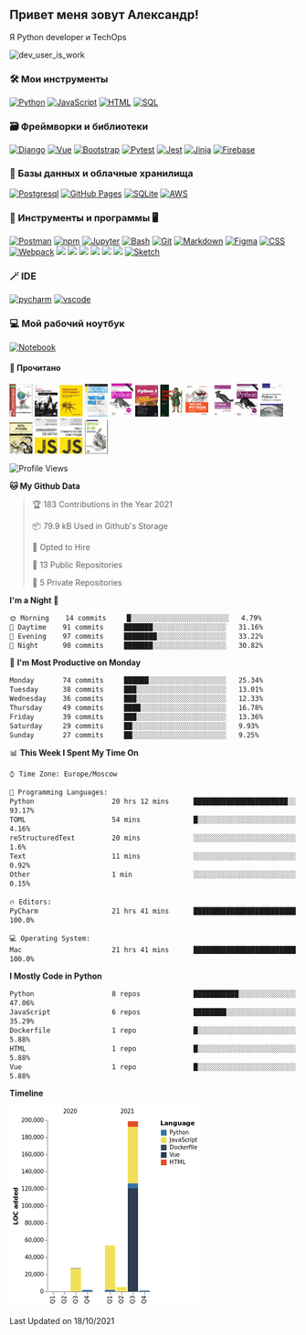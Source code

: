 <h2>Привет меня зовут Александр!</h2>
<p>Я Python developer и TechOps</p>

<img src="https://cdn.dribbble.com/users/962321/screenshots/2788167/gif_13.gif" width="415" alt="dev_user_is_work">

### 🛠 Мои инструменты

<p>
    <a href="https://www.python.org"><img alt="Python" src="https://img.shields.io/badge/Python-14354C.svg?style=for-the-badge&logo=python&logoColor=green"></a>
    <a href="https://developer.mozilla.org/ru/docs/Web/JavaScript"><img alt="JavaScript" src="https://img.shields.io/badge/JavaScript-F7DF1E.svg?style=for-the-badge&logo=javascript&logoColor=black"></a>
    <a href="https://developer.mozilla.org/ru/docs/Web/HTML"><img alt="HTML" src="https://img.shields.io/badge/HTML-E34F26.svg?style=for-the-badge&logo=html5&logoColor=white"></a>
    <a href="https://www.sql.ru"><img alt="SQL" src="https://img.shields.io/badge/SQL-025E8C.svg?style=for-the-badge&logo=amazon-dynamodb&logoColor=white"></a>
</p>

### 🗃 Фреймворки и библиотеки

<p>
    <a href="https://www.djangoproject.com"><img alt="Django" src="https://img.shields.io/badge/Django-092E20?style=for-the-badge&logo=django&logoColor=white"></a>
    <a href="https://fastapi.tiangolo.com" src="https://img.shields.io/badge/FastAPI-005571?style=for-the-badge&logo=fastapi"></a>
    <a href="https://vuejs.org"><img alt="Vue" src="https://img.shields.io/badge/Vue.js-35495E?style=for-the-badge&logo=vue.js&logoColor=4FC08D"></a>
    <a href="https://getbootstrap.com"><img alt="Bootstrap" src="https://img.shields.io/badge/Bootstrap-7952B3.svg?style=for-the-badge&logo=bootstrap&logoColor=white"></a>
    <a href="https://docs.pytest.org/"><img alt="Pytest" src="https://img.shields.io/badge/Pytest-0A9EDC.svg?style=for-the-badge&logo=pytest&logoColor=white"></a>
    <a href="https://jestjs.io/ru/"><img alt="Jest" src="https://img.shields.io/badge/Jest-C21325.svg?style=for-the-badge&logo=jest&logoColor=white"></a>
    <a href="https://jinja.palletsprojects.com/"><img alt="Jinja" src="https://img.shields.io/badge/-Jinja-white.svg?style=for-the-badge&logo=JINJA&logoColor=black"/></a>
    <a href="https://firebase.google.com"><img alt="Firebase" src="https://img.shields.io/badge/Firebase%20-%23039BE5.svg?style=for-the-badge&logo=firebase"/></a>
 
</p>

### 🏦 Базы данных и облачные хранилища

<p>
    <a href="https://www.postgresql.org"><img alt="Postgresql" src="https://img.shields.io/badge/PostgreSQL-316192?style=for-the-badge&logo=postgresql&logoColor=white"></a>
    <a href="https://pages.github.com"><img alt="GitHub Pages" src="https://img.shields.io/badge/GitHub%20Pages-327FC7.svg?style=for-the-badge&logo=github&logoColor=white"></a>
    <a href="https://www.sqlite.org/index.html"><img alt="SQLite" src ="https://img.shields.io/badge/SQLite-07405e.svg?style=for-the-badge&logo=sqlite&logoColor=white"></a>
    <a href="https://aws.amazon.com"><img alt="AWS" src ="https://img.shields.io/badge/AWS-%23FF9900.svg?style=for-the-badge&logo=amazon-aws&logoColor=white"></a>
    
</p>

### 💽 Инструменты и программы 🖥

<p>
    <a href="https://www.postman.com"><img alt="Postman" src="https://img.shields.io/badge/Postman-FF6C37?style=for-the-badge&logo=postman&logoColor=white"></a>
    <a href="https://www.npmjs.com"><img alt="npm" src="https://img.shields.io/badge/NPM-%23000000.svg?style=for-the-badge&logo=npm"></a>
    <a href="https://jupyter.org"><img alt="Jupyter" src="https://img.shields.io/badge/Jupyter-F37626.svg?style=for-the-badge&logo=Jupyter&logoColor=white"></a>
    <a href="https://www.gnu.org/software/bash/"><img alt="Bash" src="https://img.shields.io/badge/Bash-121011.svg?style=for-the-badge&logo=gnu-bash&logoColor=blue"></a>
    <a href="https://git-scm.com"><img alt="Git" src ="https://img.shields.io/badge/Git-F05033.svg?style=for-the-badge&logo=git&logoColor=white"></a>
    <a href="https://github.com/adam-p/markdown-here/wiki/Markdown-Cheatsheet"><img alt="Markdown" src="https://img.shields.io/badge/Markdown-000000.svg?style=for-the-badge&logo=markdown&logoColor=white"></a>
    <a href="https://www.figma.com"><img alt="Figma" src="https://img.shields.io/badge/figma-%23F24E1E.svg?style=for-the-badge&logo=figma&logoColor=white"></a>
    <a href="https://developer.mozilla.org/ru/docs/Learn/Getting_started_with_the_web/CSS_basics"><img alt="CSS" src="https://img.shields.io/badge/CSS-1572B6.svg?style=for-the-badge&logo=css3&logoColor=white"></a>
    <a href="https://webpack.js.org"><img alt="Webpack" src="https://img.shields.io/badge/webpack-%238DD6F9.svg?style=for-the-badge&logo=webpack&logoColor=black"></a>
    <a href="https://ubuntu.com"><img src="https://img.shields.io/badge/-Ubuntu-black.svg?style=for-the-badge&logo=Ubuntu&logoColor=red"/></a>
    <a href="https://www.debian.org"><img src="https://img.shields.io/badge/-Debian-white.svg?style=for-the-badge&logo=Debian&logoColor=red"/></a>
    <a href="https://www.docker.com"><img src="https://img.shields.io/badge/docker%20-%230db7ed.svg?style=for-the-badge&logo=docker&logoColor=white"/></a>
    <a href="https://www.linux.org"><img src="https://img.shields.io/badge/-Linux-white.svg?style=for-the-badge&logo=Linux&logoColor=black"/></a>
    <a href="https://nginx.org"><img src="https://img.shields.io/badge/-Nginx%20-%23009639.svg?style=for-the-badge&logo=nginx&logoColor=white"/></a> 
    <a href="https://pypi.org"><img src="https://img.shields.io/badge/-Pypi-white.svg?style=for-the-badge&logo=slack&logoColor=red"/></a>
    <a href="https://www.sketch.com"><img alt="Sketch" src="https://img.shields.io/badge/Sketch-FFB387?style=for-the-badge&logo=sketch&logoColor=black"></a>

</p>

### 🪄 IDE

<p>
    <a href="https://www.jetbrains.com/ru-ru/pycharm/"><img alt="pycharm" src="https://img.shields.io/badge/pycharm-143?style=for-the-badge&logo=pycharm&logoColor=black&color=black&labelColor=green"></a>
    <a href="https://code.visualstudio.com"><img alt="vscode" src="https://img.shields.io/badge/VisualStudioCode-0078d7.svg?style=for-the-badge&logo=visual-studio-code&logoColor=white"></a>
</p>

### 💻 Мой рабочий ноутбук

<p>
<a href="https://www.apple.com/ru/shop/buy-mac/macbook-pro/13-дюймовый-«серый-космос»-процессор-2,0-ггц,-4-ядерный-intel-core-i5-с-графическим-процессором-intel-iris-plus-graphics-512гб"><img alt="Notebook" src ="https://img.shields.io/badge/Apple-MacBook_Pro_2020-999999?style=for-the-badge&logo=apple&logoColor=white"></a>
</p>


#### 📖 Прочитано 

<p>
    <a href="https://github.com/Hazzari/hazzari/blob/master/image/books_screen/A1.png">
    <img width="40" src="image/books_screen/A1.png"/></a>
    <a href="https://github.com/Hazzari/hazzari/blob/master/image/books_screen/A2.png">
    <img width="40" src="image/books_screen/A2.png"/></a>
    <a href="https://github.com/Hazzari/hazzari/blob/master/image/books_screen/A3.png">
    <img width="40" src="image/books_screen/A3.png"/></a>
    <a href="https://github.com/Hazzari/hazzari/blob/master/image/books_screen/A4.png">
    <img width="40" src="image/books_screen/A4.png"/></a>
    <a href="https://github.com/Hazzari/hazzari/blob/master/image/books_screen/P1.png">
    <img width="40" src="image/books_screen/P1.png"/></a>
    <a href="https://github.com/Hazzari/hazzari/blob/master/image/books_screen/P2.png">
    <img width="40" src="image/books_screen/P2.png"/></a>
    <a href="https://github.com/Hazzari/hazzari/blob/master/image/books_screen/P3.png">
    <img width="40" src="image/books_screen/P3.png"/></a>
    <a href="https://github.com/Hazzari/hazzari/blob/master/image/books_screen/P4.png">
    <img width="40" src="image/books_screen/P4.png"/></a>
    <a href="https://github.com/Hazzari/hazzari/blob/master/image/books_screen/P5.png">
    <img width="40" src="image/books_screen/P5.png"/></a>
    <a href="https://github.com/Hazzari/hazzari/blob/master/image/books_screen/P6.png">
    <img width="40" src="image/books_screen/P6.png"/></a>
    <a href="https://github.com/Hazzari/hazzari/blob/master/image/books_screen/P7.png">
    <img width="40" src="image/books_screen/P7.png"/></a>
    <a href="https://github.com/Hazzari/hazzari/blob/master/image/books_screen/P8.png">
    <img width="40" src="image/books_screen/P8.png"/></a>
    <a href="https://github.com/Hazzari/hazzari/blob/master/image/books_screen/J1.png">
    <img width="40" src="image/books_screen/J1.png"/></a>
    <a href="https://github.com/Hazzari/hazzari/blob/master/image/books_screen/J2.png">
    <img width="40" src="image/books_screen/J2.png"/></a>
    <a href="https://github.com/Hazzari/hazzari/blob/master/image/books_screen/J3.png">
    <img width="40" src="image/books_screen/J3.png"/></a>
</p> 

<!--START_SECTION:waka-->
![Profile Views](http://img.shields.io/badge/Profile%20Views-19-blue)

**🐱 My Github Data** 

> 🏆 183 Contributions in the Year 2021
 > 
> 📦 79.9 kB Used in Github's Storage 
 > 
> 💼 Opted to Hire
 > 
> 📜 13 Public Repositories 
 > 
> 🔑 5 Private Repositories  
 > 
**I'm a Night 🦉** 

```text
🌞 Morning    14 commits     █░░░░░░░░░░░░░░░░░░░░░░░░   4.79% 
🌆 Daytime    91 commits     ███████░░░░░░░░░░░░░░░░░░   31.16% 
🌃 Evening    97 commits     ████████░░░░░░░░░░░░░░░░░   33.22% 
🌙 Night      90 commits     ███████░░░░░░░░░░░░░░░░░░   30.82%

```
📅 **I'm Most Productive on Monday** 

```text
Monday       74 commits     ██████░░░░░░░░░░░░░░░░░░░   25.34% 
Tuesday      38 commits     ███░░░░░░░░░░░░░░░░░░░░░░   13.01% 
Wednesday    36 commits     ███░░░░░░░░░░░░░░░░░░░░░░   12.33% 
Thursday     49 commits     ████░░░░░░░░░░░░░░░░░░░░░   16.78% 
Friday       39 commits     ███░░░░░░░░░░░░░░░░░░░░░░   13.36% 
Saturday     29 commits     ██░░░░░░░░░░░░░░░░░░░░░░░   9.93% 
Sunday       27 commits     ██░░░░░░░░░░░░░░░░░░░░░░░   9.25%

```


📊 **This Week I Spent My Time On** 

```text
⌚︎ Time Zone: Europe/Moscow

💬 Programming Languages: 
Python                   20 hrs 12 mins      ███████████████████████░░   93.17% 
TOML                     54 mins             █░░░░░░░░░░░░░░░░░░░░░░░░   4.16% 
reStructuredText         20 mins             ░░░░░░░░░░░░░░░░░░░░░░░░░   1.6% 
Text                     11 mins             ░░░░░░░░░░░░░░░░░░░░░░░░░   0.92% 
Other                    1 min               ░░░░░░░░░░░░░░░░░░░░░░░░░   0.15%

🔥 Editors: 
PyCharm                  21 hrs 41 mins      █████████████████████████   100.0%

💻 Operating System: 
Mac                      21 hrs 41 mins      █████████████████████████   100.0%

```

**I Mostly Code in Python** 

```text
Python                   8 repos             ███████████░░░░░░░░░░░░░░   47.06% 
JavaScript               6 repos             ████████░░░░░░░░░░░░░░░░░   35.29% 
Dockerfile               1 repo              █░░░░░░░░░░░░░░░░░░░░░░░░   5.88% 
HTML                     1 repo              █░░░░░░░░░░░░░░░░░░░░░░░░   5.88% 
Vue                      1 repo              █░░░░░░░░░░░░░░░░░░░░░░░░   5.88%

```


**Timeline**

![Chart not found](https://raw.githubusercontent.com/Hazzari/Hazzari/master/charts/bar_graph.png) 


 Last Updated on 18/10/2021
<!--END_SECTION:waka-->
        
